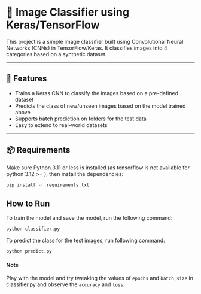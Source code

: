 # 🧠 Image Classifier using Keras/TensorFlow

This project is a simple image classifier built using Convolutional Neural Networks (CNNs) in TensorFlow/Keras. It classifies images into 4 categories based on a synthetic dataset.

---

## 🚀 Features

- Trains a Keras CNN to classify the images based on a pre-defined dataset
- Predicts the class of new/unseen images based on the model trained above
- Supports batch prediction on folders for the test data
- Easy to extend to real-world datasets

---

## 📦 Requirements

Make sure Python 3.11 or less is installed (as tensorflow is not available for python 3.12 >= ), then install the dependencies:

```bash
pip install -r requirements.txt
```
## How to Run

To train the model and save the model, run the following command:

```bash
python classifier.py
```

To predict the class for the test images, run following command:

```bash
python predict.py
```

#### Note
Play with the model and try tweaking the values of `epochs` and `batch_size` in classifier.py and observe the `accuracy` and `loss`.
